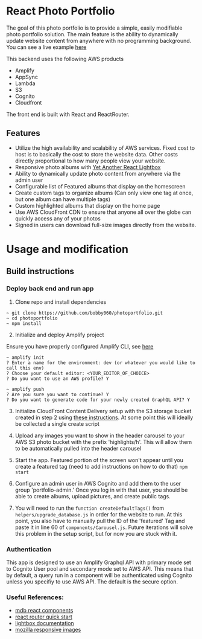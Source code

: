 # React Photo Portfolio

The goal of this photo portfolio is to provide a simple, easily modifiable photo portfolio solution. The main feature is the ability to dynamically update website content from anywhere with no programming background. You can see a live example [here](https://rnorwood.com)

This backend uses the following AWS products
- Amplify
- AppSync
- Lambda
- S3
- Cognito
- Cloudfront

The front end is built with React and ReactRouter.

## Features
- Utilize the high availability and scalability of AWS services. Fixed cost to host is to basically the cost to store the website data. Other costs directly proportional to how many people view your website.
- Responsive photo albums with [Yet Another React Lightbox](https://yet-another-react-lightbox.com/)
- Ability to dynamically update photo content from anywhere via the admin user
- Configurable list of Featured albums that display on the homescreen
- Create custom tags to organize albums (Can only view one tag at once, but one album can have multiple tags)
- Custom highlighted albums that display on the home page
- Use AWS CloudFront CDN to ensure that anyone all over the globe can quickly access any of your photos
- Signed in users can download full-size images directly from the website.

# Usage and modification


## Build instructions

### Deploy back end and run app

1. Clone repo and install dependencies

```
~ git clone https://github.com/bobby060/photoportfolio.git
~ cd photoportfolio
~ npm install
```

2. Initialize and deploy Amplify project

Ensure you have properly configured Amplify CLI, see [here](https://docs.amplify.aws/cli/start/install/)
```
~ amplify init
? Enter a name for the environment: dev (or whatever you would like to call this env)
? Choose your default editor: <YOUR_EDITOR_OF_CHOICE>
? Do you want to use an AWS profile? Y

~ amplify push
? Are you sure you want to continue? Y
? Do you want to generate code for your newly created GraphQL API? Y
```
3. Initialize CloudFront Content Delivery setup with the S3 storage bucket created in step 2 using [these instructions](https://github.com/aws-samples/image-optimization). At some point this will ideally be collected a single create script

4. Upload any images you want to show in the header carousel to your AWS S3 photo bucket with the prefix 'highlights/h'. This will allow them to be automatically pulled into the header carousel

5. Start the app. Featured portion of the screen won't appear until you create a featured tag (need to add instructions on how to do that)
```npm start```

6. Configure an admin user in AWS Cognito and add them to the user group 'portfolio-admin.' Once you log in with that user, you should be able to create albums, upload pictures, and create public tags.

7. You will need to run the `function createDefaultTags()` from `helpers/upgrade_database.js` in order for the website to run. At this point, you also have to manually pull the ID of the 'featured' Tag and paste it in line 60 of `components/Carousel.js`. Future iterations will solve this problem in the setup script, but for now you are stuck with it. 


### Authentication
This app is designed to use an Amplify Graphql API with primary mode set to Cognito User pool and secondary mode set to AWS API. This means that by default, a query run in a component will be authenticated using Cognito unless you specifiy to use AWS API. The default is the secure option.


### Useful References:
- [mdb react components](https://mdbootstrap.com/docs/standard)
- [react router quick start](https://reactrouter.com/en/main/start/tutorial)
- [lightbox documentation](https://yet-another-react-lightbox.com/documentation)
- [mozilla responsive images](https://developer.mozilla.org/en-US/docs/Learn/HTML/Multimedia_and_embedding/Responsive_images)
